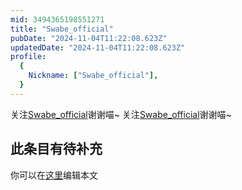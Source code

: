 ```yaml
---
mid: 3494365198551271
title: "Swabe_official"
pubDate: "2024-11-04T11:22:08.623Z"
updatedDate: "2024-11-04T11:22:08.623Z"
profile:
  {
    Nickname: ["Swabe_official"],
  }
---
```


关注[Swabe_official](https://space.bilibili.com/3494365198551271)谢谢喵~ 关注[Swabe_official](https://space.bilibili.com/3494365198551271)谢谢喵~

## 此条目有待补充
你可以在[这里](https://github.com/Yuhanawa/VTuber.ICU-Content/edit/master/v/Swabe_official/index.md)编辑本文
